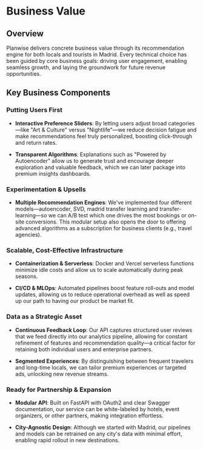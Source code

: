 # Business Value

## Overview

Planwise delivers concrete business value through its recommendation engine for both locals and tourists in Madrid. Every technical choice has been guided by core business goals: driving user engagement, enabling seamless growth, and laying the groundwork for future revenue opportunities.

## Key Business Components

### Putting Users First

- **Interactive Preference Sliders**: By letting users adjust broad categories—like "Art & Culture" versus "Nightlife"—we reduce decision fatigue and make recommendations feel truly personalized, boosting click-through and return rates.

- **Transparent Algorithms**: Explanations such as "Powered by Autoencoder" allow us to generate trust and encourage deeper exploration and valuable feedback, which we can later package into premium insights dashboards.

### Experimentation & Upsells

- **Multiple Recommendation Engines**: We've implemented four different models—autoencoder, SVD, madrid transfer learning and transfer-learning—so we can A/B test which one drives the most bookings or on-site conversions. This modular setup also opens the door to offering advanced algorithms as a subscription for business clients (e.g., travel agencies).

### Scalable, Cost-Effective Infrastructure

- **Containerization & Serverless**: Docker and Vercel serverless functions minimize idle costs and allow us to scale automatically during peak seasons.

- **CI/CD & MLOps**: Automated pipelines boost feature roll-outs and model updates, allowing us to reduce operational overhead as well as speed up our path to having our product be market fit.

### Data as a Strategic Asset

- **Continuous Feedback Loop**: Our API captures structured user reviews that we feed directly into our analytics pipeline, allowing for constant refinement of features and recommendation quality—a critical factor for retaining both individual users and enterprise partners.

- **Segmented Experiences**: By distinguishing between frequent travelers and long-time locals, we can tailor premium experiences or targeted ads, unlocking new revenue streams.

### Ready for Partnership & Expansion

- **Modular API**: Built on FastAPI with OAuth2 and clear Swagger documentation, our service can be white-labeled by hotels, event organizers, or other partners, making integration effortless.

- **City-Agnostic Design**: Although we started with Madrid, our pipelines and models can be retrained on any city's data with minimal effort, enabling rapid rollout in new destinations. 